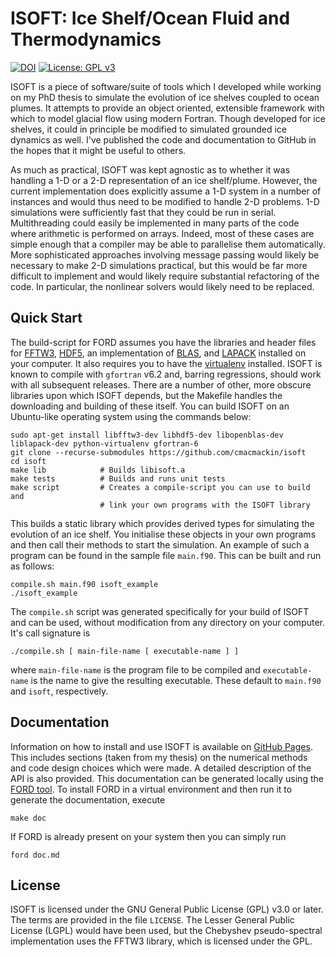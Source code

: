 # ISOFT: Ice Shelf/Ocean Fluid and Thermodynamics

[![DOI](https://zenodo.org/badge/DOI/10.5281/zenodo.1422482.svg)](https://doi.org/10.5281/zenodo.1422482)
[![License: GPL v3](https://img.shields.io/badge/License-GPLv3-blue.svg)](https://www.gnu.org/licenses/gpl-3.0)

ISOFT is a piece of software/suite of tools which I developed while
working on my PhD thesis to simulate the evolution of ice shelves
coupled to ocean plumes. It attempts to provide an object oriented,
extensible framework with which to model glacial flow using modern
Fortran. Though developed for ice shelves, it could in principle be
modified to simulated grounded ice dynamics as well. I've published
the code and documentation to GitHub in the hopes that it might be
useful to others.

As much as practical, ISOFT was kept agnostic as to whether it was
handling a 1-D or a 2-D representation of an ice shelf/plume. However,
the current implementation does explicitly assume a 1-D system in a
number of instances and would thus need to be modified to handle 2-D
problems.  1-D simulations were sufficiently fast that they could be
run in serial. Multithreading could easily be implemented in many
parts of the code where arithmetic is performed on arrays. Indeed,
most of these cases are simple enough that a compiler may be able to
parallelise them automatically. More sophisticated approaches
involving message passing would likely be necessary to make 2-D
simulations practical, but this would be far more difficult to
implement and would likely require substantial refactoring of the
code. In particular, the nonlinear solvers would likely need to be
replaced.

## Quick Start

The build-script for FORD assumes you have the libraries and header
files for [FFTW3](http://www.fftw.org/),
[HDF5](https://www.hdfgroup.org/solutions/hdf5/), an implementation of
[BLAS](http://www.netlib.org/blas/), and
[LAPACK](http://www.netlib.org/lapack/) installed on your computer. It
also requires you to have the
[virtualenv](https://virtualenv.pypa.io/en/latest/) installed. ISOFT
is known to compile with `gfortran` v6.2 and, barring regressions,
should work with all subsequent releases.  There are a number of
other, more obscure libraries upon which ISOFT depends, but the
Makefile handles the downloading and building of these itself. You can
build ISOFT on an Ubuntu-like operating system using the commands
below:
```
sudo apt-get install libfftw3-dev libhdf5-dev libopenblas-dev liblapack-dev python-virtualenv gfortran-6
git clone --recurse-submodules https://github.com/cmacmackin/isoft
cd isoft
make lib            # Builds libisoft.a
make tests          # Builds and runs unit tests
make script         # Creates a compile-script you can use to build and
                    # link your own programs with the ISOFT library
```

This builds a static library which provides derived types for
simulating the evolution of an ice shelf. You initialise these objects
in your own programs and then call their methods to start the
simulation. An example of such a program can be found in the sample
file `main.f90`. This can be built and run as follows:
```
compile.sh main.f90 isoft_example
./isoft_example
```

The `compile.sh` script was generated specifically for your build of
ISOFT and can be used, without modification from any directory on your
computer. It's call signature is
```
./compile.sh [ main-file-name [ executable-name ] ]
```
where `main-file-name` is the program file to be compiled and
`executable-name` is the name to give the resulting executable. These
default to `main.f90` and `isoft`, respectively.

## Documentation

Information on how to install and use ISOFT is available on
[GitHub Pages](https://cmacmackin.github.io/isoft). This includes
sections (taken from my thesis) on the numerical methods and code
design choices which were made. A detailed description of the API
is also provided. This documentation can be generated locally using the
[FORD tool](https://github.com/Fortran-FOSS-Programmers/ford).  To
install FORD in a virtual environment and then run it to generate the
documentation, execute
```
make doc
```
If FORD is already present on your system then you can simply run
```
ford doc.md
```

## License

ISOFT is licensed under the GNU General Public License (GPL) v3.0 or
later. The terms are provided in the file `LICENSE`. The Lesser General
Public License (LGPL) would have been used, but the Chebyshev pseudo-spectral
implementation uses the FFTW3 library, which is licensed under the GPL.

